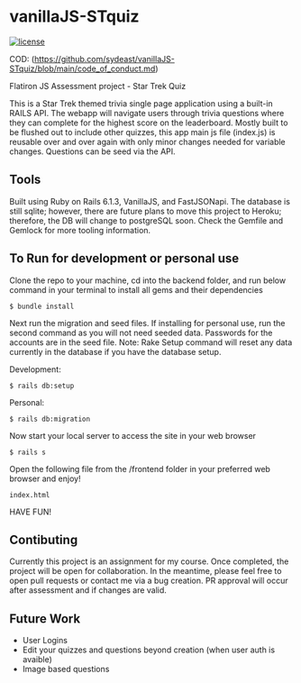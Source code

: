 # vanillaJS-STquiz


[![license](https://img.shields.io/github/license/sydeast/vanillaJS-STquiz.svg?style=flat-square)](https://github.com/sydeast/vanillaJS-STquiz/blob/main/LICENSE)

COD: (https://github.com/sydeast/vanillaJS-STquiz/blob/main/code_of_conduct.md)

 Flatiron JS Assessment project - Star Trek Quiz

This is a Star Trek themed trivia single page application using a built-in RAILS API. The webapp will navigate users through trivia questions where they can complete for the highest score on the leaderboard. Mostly built to be flushed out to include other quizzes, this app main js file (index.js) is reusable over and over again with only minor changes needed for variable changes. Questions can be seed via the API.

## Tools
Built using Ruby on Rails 6.1.3, VanillaJS, and FastJSONapi. The database is still sqlite; however, there are future plans to move this project to Heroku; therefore, the DB will change to postgreSQL soon. Check the Gemfile and Gemlock for more tooling information.

## To Run for development or personal use
Clone the repo to your machine, cd into the backend folder, and run below command in your terminal to install all gems and their dependencies
```
$ bundle install
```

Next run the migration and seed files. If installing for personal use, run the second command as you will not need seeded data. Passwords for the accounts are in the seed file. Note: Rake Setup command will reset any data currently in the database if you have the database setup.

Development:

```
$ rails db:setup
```

Personal:
```
$ rails db:migration
```

Now start your local server to access the site in your web browser
```
$ rails s
```

Open the following file from the /frontend folder in your preferred web browser and enjoy!
```
index.html
```

HAVE FUN!

## Contibuting
Currently this project is an assignment for my course. Once completed, the project will be open for collaboration. In the meantime, please feel free to open pull requests or contact me via a bug creation. PR approval will occur after assessment and if changes are valid.


## Future Work
* User Logins
* Edit your quizzes and questions beyond creation (when user auth is avaible)
* Image based questions

